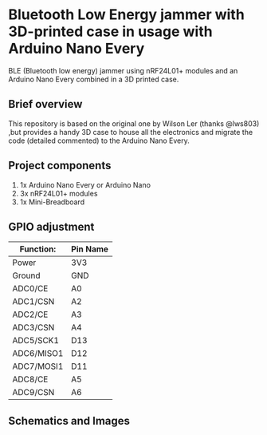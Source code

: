 # Bluetooth Low Energy jammer with 3D-printed case in usage with Arduino Nano Every
BLE (Bluetooth low energy) jammer using nRF24L01+ modules and an Arduino Nano Every combined in a 3D printed case.

## Brief overview
This repository is based on the original one by Wilson Ler (thanks @lws803) ,but provides a handy 3D case to house all the electronics and migrate the code (detailed commented) to the Arduino Nano Every.
## Project components
1. 1x Arduino Nano Every or Arduino Nano
2. 3x nRF24L01+ modules
3. 1x Mini-Breadboard

## GPIO adjustment

| Function:     | Pin Name |
| ------------- | -------- |
| Power  	| 3V3  	   |
| Ground  	| GND      |
| ADC0/CE  	| A0       |
| ADC1/CSN 	| A2       |
| ADC2/CE  	| A3       |
| ADC3/CSN  	| A4       |
| ADC5/SCK1  	| D13      |
| ADC6/MISO1 	| D12      |
| ADC7/MOSI1 	| D11      |
| ADC8/CE 	| A5       |
| ADC9/CSN 	| A6       |


## Schematics and Images

